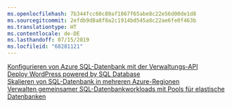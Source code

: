 ```yaml
---
ms.openlocfilehash: 7b344fcc60c89af1867f65abe8c22e56d00de1d8
ms.sourcegitcommit: 2efdb9d8a8f8a2c1914bd545a8c22ae6fe0f463b
ms.translationtype: HT
ms.contentlocale: de-DE
ms.lasthandoff: 07/15/2019
ms.locfileid: "68281121"
---
```

[Konfigurieren von Azure SQL-Datenbank mit der Verwaltungs-API][1]   
[Deploy WordPress powered by SQL Database][4]   
[Skalieren von SQL-Datenbank in mehreren Azure-Regionen][2]   
[Verwalten gemeinsamer SQL-Datenbankworkloads mit Pools für elastische Datenbanken][3]

[1]: https://github.com/Azure-Samples/sql-database-java-manage-db
[2]: https://github.com/Azure-Samples/sql-database-java-manage-sql-databases-across-regions
[3]: ../java-sdk-manage-sql-elastic-pools.md
[4]: https://github.com/Azure-Samples/app-service-java-manage-data-connections-for-web-apps